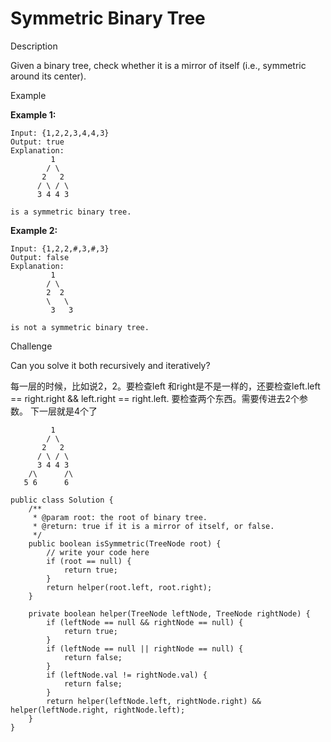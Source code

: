 # Symmetric Binary Tree

Description

Given a binary tree, check whether it is a mirror of itself (i.e., symmetric around its center).

Example

**Example 1:**

```
Input: {1,2,2,3,4,4,3}
Output: true
Explanation:
         1
        / \
       2   2
      / \ / \
      3 4 4 3

is a symmetric binary tree.
```

**Example 2:**

```
Input: {1,2,2,#,3,#,3}
Output: false
Explanation:
         1
        / \
        2  2
        \   \
         3   3

is not a symmetric binary tree.
```

Challenge

Can you solve it both recursively and iteratively?

每一层的时候，比如说2，2。要检查left 和right是不是一样的，还要检查left.left == right.right && left.right == right.left. 要检查两个东西。需要传进去2个参数。 下一层就是4个了

```
         1
        / \
       2   2
      / \ / \
      3 4 4 3
    /\      /\
   5 6      6 
```

```
public class Solution {
    /**
     * @param root: the root of binary tree.
     * @return: true if it is a mirror of itself, or false.
     */
    public boolean isSymmetric(TreeNode root) {
        // write your code here
        if (root == null) {
            return true;
        }
        return helper(root.left, root.right);
    }

    private boolean helper(TreeNode leftNode, TreeNode rightNode) {
        if (leftNode == null && rightNode == null) {
            return true;
        }
        if (leftNode == null || rightNode == null) {
            return false;
        }
        if (leftNode.val != rightNode.val) {
            return false;
        } 
        return helper(leftNode.left, rightNode.right) && helper(leftNode.right, rightNode.left);
    }
}
```
